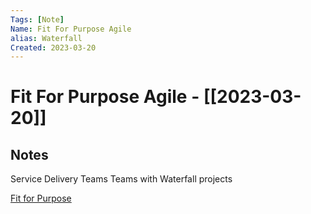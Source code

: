 ```yaml
---
Tags: [Note]
Name: Fit For Purpose Agile
alias: Waterfall
Created: 2023-03-20
---
```

# Fit For Purpose Agile - [[2023-03-20]]
## Notes
Service Delivery Teams
Teams with Waterfall projects

[Fit for Purpose](https://docs.google.com/presentation/d/1FEQ6l4FRhO8ntJhEUR6avcP83Uwv5ASooekPD5wvK8o/edit#slide=id.g204f234d6cc_0_0)
